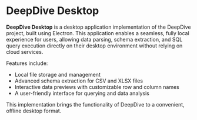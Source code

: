 # DeepDive Desktop

**DeepDive Desktop** is a desktop application implementation of the DeepDive project, built using Electron. This application enables a seamless, fully local experience for users, allowing data parsing, schema extraction, and SQL query execution directly on their desktop environment without relying on cloud services.

Features include:

-   Local file storage and management
-   Advanced schema extraction for CSV and XLSX files
-   Interactive data previews with customizable row and column names
-   A user-friendly interface for querying and data analysis

This implementation brings the functionality of DeepDive to a convenient, offline desktop format.
